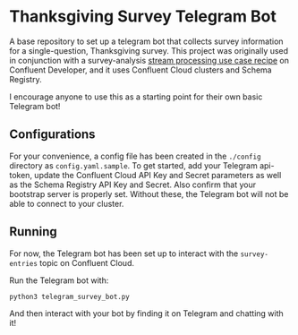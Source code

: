 # Thanksgiving Survey Telegram Bot

A base repository to set up a telegram bot that collects survey information for a single-question, Thanksgiving survey. This project was originally used in conjunction with a survey-analysis [stream processing use case recipe](https://developer.confluent.io/tutorials/survey-responses/ksql.html) on Confluent Developer, and it uses Confluent Cloud clusters and Schema Registry.

I encourage anyone to use this as a starting point for their own basic Telegram bot!

## Configurations

For your convenience, a config file has been created in the `./config` directory as `config.yaml.sample`. To get started, add your Telegram api-token, update the Confluent Cloud API Key and Secret parameters as well as the Schema Registry API Key and Secret. Also confirm that your bootstrap server is properly set. Without these, the Telegram bot will not be able to connect to your cluster.

## Running

For now, the Telegram bot has been set up to interact with the `survey-entries` topic on Confluent Cloud.

Run the Telegram bot with:

`python3 telegram_survey_bot.py`

And then interact with your bot by finding it on Telegram and chatting with it!